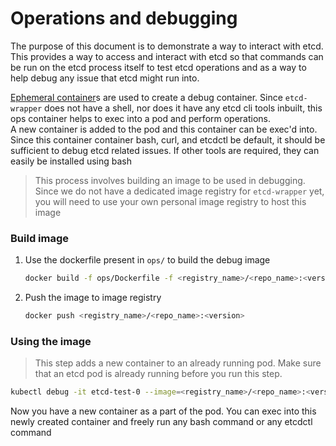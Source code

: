 # Operations and debugging

The purpose of this document is to demonstrate a way to interact with etcd. This provides a way to access and interact with etcd so that commands can be run on the etcd process itself to test etcd operations and as a way to help debug any issue that etcd might run into.

[Ephemeral container](https://kubernetes.io/docs/concepts/workloads/pods/ephemeral-containers/)s are used to create a debug container. Since `etcd-wrapper` does not have a shell, nor does it have any etcd cli tools inbuilt, this ops container helps to exec into a pod and perform operations. <br />A new container is added to the pod and this container can be exec'd into. Since this container container bash, curl, and etcdctl be default, it should be sufficient to debug etcd related issues. If other tools are required, they can easily be installed using bash

> This process involves building an image to be used in debugging. Since we do not have a dedicated image registry for `etcd-wrapper` yet, you will need to use your own personal image registry to host this image

### Build image

1. Use the dockerfile present in `ops/` to build the debug image

   ```bash
   docker build -f ops/Dockerfile -f <registry_name>/<repo_name>:<version> ./
   ```

2. Push the image to image registry

   ```bash
   docker push <registry_name>/<repo_name>:<version> 
   ```

### Using the image

> This step adds a new container to an already running pod. Make sure that an etcd pod is already running before you run this step.

```bash
kubectl debug -it etcd-test-0 --image=<registry_name>/<repo_name>:<version> --target=etcd
```

Now you have a new container as a part of the pod. You can exec into this newly created container and freely run any bash command or any etcdctl command